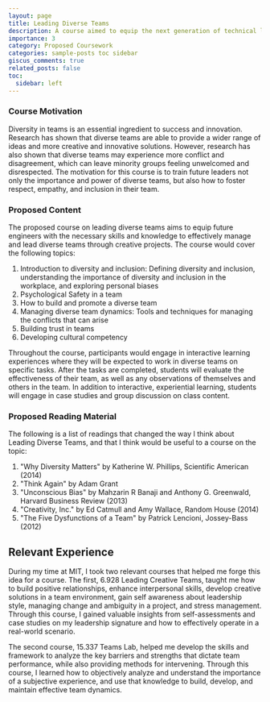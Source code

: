 ```yaml
---
layout: page
title: Leading Diverse Teams
description: A course aimed to equip the next generation of technical leaders for understandiing, fostering, and harnessing the power of diverse teams
importance: 3
category: Proposed Coursework
categories: sample-posts toc sidebar
giscus_comments: true
related_posts: false
toc:
  sidebar: left
---
```


### Course Motivation

Diversity in teams is an essential ingredient to success and innovation. Research has shown that diverse teams are able to provide a wider range of ideas and more creative and innovative solutions. However, research has also shown that diverse teams may experience more conflict and disagreement, which can leave minority groups feeling unwelcomed and disrespected. The motivation for this course is to train future leaders not only the importance and power of diverse teams, but also how to foster respect, empathy, and inclusion in their team.   

### Proposed Content 

The proposed course on leading diverse teams aims to equip future engineers with the necessary skills and knowledge to effectively manage and lead diverse teams through creative projects. The course would cover the following topics: 
1. Introduction to diversity and inclusion: Defining diversity and inclusion, understanding the importance of diversity and inclusion in the workplace, and exploring personal biases
2. Psychological Safety in a team
3. How to build and promote a diverse team
4. Managing diverse team dynamics: Tools and techniques for managing the conflicts that can arise 
5. Building trust in teams
6. Developing cultural competency

Throughout the course, participants would engage in interactive learning experiences where they will be expected to work in diverse teams on specific tasks. After the tasks are completed, students will evaluate the effectiveness of their team, as well as any observations of themselves and others in the team. In addition to interactive, experiential learning, students will engage in case studies and group discussion on class content.

### Proposed Reading Material

The following is a list of readings that changed the way I think about Leading Diverse Teams, and that I think would be useful to a course on the topic:
1. "Why Diversity Matters" by Katherine W. Phillips, Scientific American (2014)
2. "Think Again" by Adam Grant
3. "Unconscious Bias" by Mahzarin R Banaji and Anthony G. Greenwald, Harvard Business Review (2013)
4. "Creativity, Inc." by Ed Catmull and Amy Wallace, Random House (2014)
5. "The Five Dysfunctions of a Team" by Patrick Lencioni, Jossey-Bass (2012)

## Relevant Experience

During my time at MIT, I took two relevant courses that helped me forge this idea for a course. The first, 6.928 Leading Creative Teams, taught me how to build positive relationships, enhance interpersonal skills, develop creative solutions in a team environment, gain self awareness about leadership style, managing change and ambiguity in a project, and stress management. Through this course, I gained valuable insights from self-assessments and case studies on my leadership signature and how to effectively operate in a real-world scenario. 

The second course, 15.337 Teams Lab, helped me develop the skills and framework to analyze the key barriers and strengths that dictate team performance, while also providing methods for intervening. Through this course, I learned how to objectively analyze and understand the importance of a subjective experience, and use that knowledge to build, develop, and maintain effective team dynamics. 
